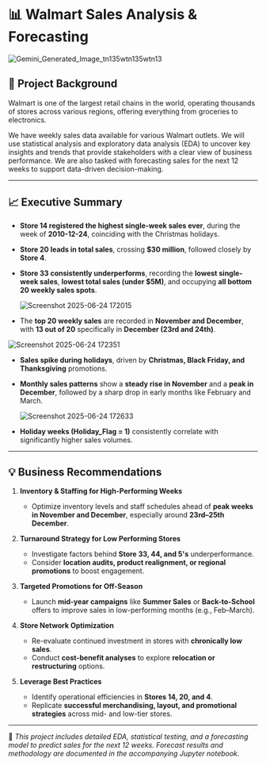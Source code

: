 # 📊 Walmart Sales Analysis & Forecasting
![Gemini_Generated_Image_tn135wtn135wtn13](https://github.com/user-attachments/assets/c79a613c-19a6-4551-b1db-fda1fa1f6a30)


## 📘 Project Background

Walmart is one of the largest retail chains in the world, operating thousands of stores across various regions, offering everything from groceries to electronics.

We have weekly sales data available for various Walmart outlets. We will use statistical analysis and exploratory data analysis (EDA) to uncover key insights and trends that provide stakeholders with a clear view of business performance. We are also tasked with forecasting sales for the next 12 weeks to support data-driven decision-making.

---

## 📈 Executive Summary

- **Store 14 registered the highest single-week sales ever**, during the week of **2010-12-24**, coinciding with the Christmas holidays.
- **Store 20 leads in total sales**, crossing **$30 million**, followed closely by **Store 4**.
- **Store 33 consistently underperforms**, recording the **lowest single-week sales**, **lowest total sales (under $5M)**, and occupying **all bottom 20 weekly sales spots**.
  
  ![Screenshot 2025-06-24 172015](https://github.com/user-attachments/assets/d6d37b06-c898-46e2-bada-a0998c72d4b2)

- The **top 20 weekly sales** are recorded in **November and December**, with **13 out of 20** specifically in **December (23rd and 24th)**.

 ![Screenshot 2025-06-24 172351](https://github.com/user-attachments/assets/187d5535-a022-4559-ae3a-9769f9e3644d)

- **Sales spike during holidays**, driven by **Christmas, Black Friday, and Thanksgiving** promotions.
- **Monthly sales patterns** show a **steady rise in November** and a **peak in December**, followed by a sharp drop in early months like February and March.

  ![Screenshot 2025-06-24 172633](https://github.com/user-attachments/assets/2cac6eea-6bf8-4049-9367-39a532105561)

- **Holiday weeks (Holiday_Flag = 1)** consistently correlate with significantly higher sales volumes.

---

## 💡 Business Recommendations

1. **Inventory & Staffing for High-Performing Weeks**
   - Optimize inventory levels and staff schedules ahead of **peak weeks in November and December**, especially around **23rd–25th December**.

2. **Turnaround Strategy for Low Performing Stores**
   - Investigate factors behind **Store 33, 44, and 5's** underperformance.
   - Consider **location audits, product realignment, or regional promotions** to boost engagement.

3. **Targeted Promotions for Off-Season**
   - Launch **mid-year campaigns** like **Summer Sales** or **Back-to-School** offers to improve sales in low-performing months (e.g., Feb–March).

4. **Store Network Optimization**
   - Re-evaluate continued investment in stores with **chronically low sales**.
   - Conduct **cost-benefit analyses** to explore **relocation or restructuring** options.

5. **Leverage Best Practices**
   - Identify operational efficiencies in **Stores 14, 20, and 4**.
   - Replicate **successful merchandising, layout, and promotional strategies** across mid- and low-tier stores.

---

📌 *This project includes detailed EDA, statistical testing, and a forecasting model to predict sales for the next 12 weeks. Forecast results and methodology are documented in the accompanying Jupyter notebook.*

